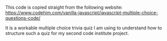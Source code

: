This code is copied straight from the following website: https://www.codehim.com/vanilla-javascript/javascript-multiple-choice-questions-code/

It is a workable multiple choice trivia quiz I am using to understand how to structure such a quiz for my second code institute project.

